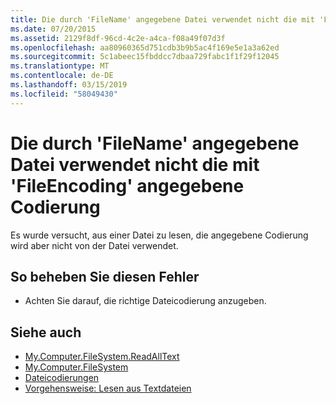 ```yaml
---
title: Die durch 'FileName' angegebene Datei verwendet nicht die mit 'FileEncoding' angegebene Codierung
ms.date: 07/20/2015
ms.assetid: 2129f8df-96cd-4c2e-a4ca-f08a49f07d3f
ms.openlocfilehash: aa80960365d751cdb3b9b5ac4f169e5e1a3a62ed
ms.sourcegitcommit: 5c1abeec15fbddcc7dbaa729fabc1f1f29f12045
ms.translationtype: MT
ms.contentlocale: de-DE
ms.lasthandoff: 03/15/2019
ms.locfileid: "58049430"
---
```

# <a name="file-specified-by-filename-does-not-use-the-encoding-specified-by-fileencoding"></a>Die durch 'FileName' angegebene Datei verwendet nicht die mit 'FileEncoding' angegebene Codierung
Es wurde versucht, aus einer Datei zu lesen, die angegebene Codierung wird aber nicht von der Datei verwendet.  
  
## <a name="to-correct-this-error"></a>So beheben Sie diesen Fehler  
  
-   Achten Sie darauf, die richtige Dateicodierung anzugeben.  
  
## <a name="see-also"></a>Siehe auch

- [My.Computer.FileSystem.ReadAllText](xref:Microsoft.VisualBasic.FileIO.FileSystem.ReadAllText%2A)
- [My.Computer.FileSystem](xref:Microsoft.VisualBasic.FileIO.FileSystem)
- [Dateicodierungen](../../visual-basic/developing-apps/programming/drives-directories-files/file-encodings.md)
- [Vorgehensweise: Lesen aus Textdateien](../../visual-basic/developing-apps/programming/drives-directories-files/how-to-read-from-text-files.md)
